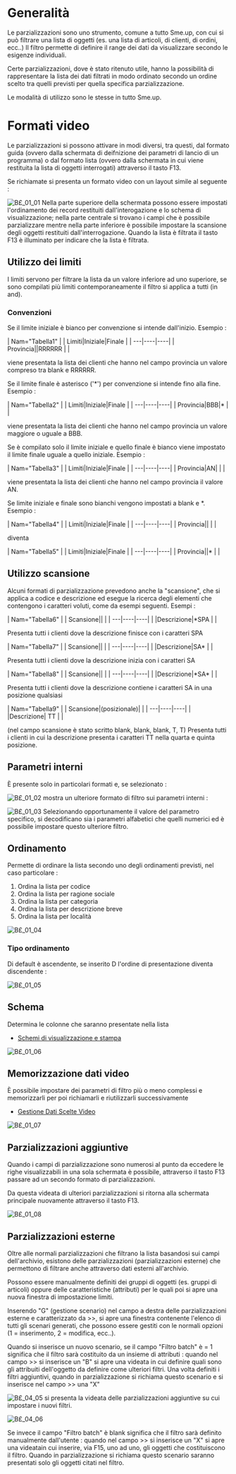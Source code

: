 # Generalità
Le parzializzazioni sono uno strumento, comune a tutto Sme.up, con cui si può filtrare una lista di oggetti (es. una lista di articoli, di clienti, di ordini, ecc..)
Il filtro permette di  definire il range dei dati da visualizzare secondo le esigenze individuali.

Certe parzializzazioni, dove è stato ritenuto utile, hanno la possibilità di rappresentare la lista dei dati filtrati in modo ordinato secondo un ordine scelto tra quelli previsti per quella specifica parzializzazione.

Le modalità di utilizzo sono le stesse in tutto Sme.up.

# Formati video

Le parzializzazioni si possono attivare in modi diversi, tra questi, dal formato guida (ovvero dalla schermata di deifnizione dei parametri di lancio di un programma) o dal formato lista (ovvero dalla schermata in cui viene restituita la lista di oggetti interrogati) attraverso il tasto F13.

Se richiamate si presenta un formato video con un layout simile al seguente : 

![B£_01_01](http://localhost:3000/immagini/MBDOC_OPE-B£_PAR/BX_01_01.png)
Nella parte superiore della schermata possono essere impostati l'ordinamento dei record restituiti dall'interogazione e lo schema di visualizzazione; nella parte centrale si trovano i campi che è possibile parzializzare mentre nella parte inferiore è possibile impostare la scansione degli oggetti restituiti dall'interrogazione.
Quando la lista è filtrata il tasto F13 è illuminato per indicare che la lista è filtrata.


## Utilizzo dei limiti
I limiti servono per filtrare la lista da un valore inferiore ad uno superiore, se sono compilati più limiti contemporaneamente il filtro si applica a tutti (in and).

### Convenzioni
Se il limite iniziale è bianco per convenzione si intende dall'inizio.
Esempio : 

|  Nam="Tabella1" |
| Limiti|Iniziale|Finale |
| ---|----|----|
| Provincia||RRRRRR |
| 

viene presentata la lista dei clienti che hanno nel campo provincia un valore compreso tra blank e RRRRRR.

Se il limite finale è asterisco ('\*') per convenzione si intende fino alla fine.
Esempio : 

|  Nam="Tabella2" |
| Limiti|Iniziale|Finale |
| ---|----|----|
| Provincia|BBB|\* |
| 

viene presentata la lista dei clienti che hanno nel campo provincia un valore maggiore o uguale a BBB.

Se è compilato solo il limite iniziale e quello finale è bianco viene impostato il limite finale uguale a quello iniziale.
Esempio : 

|  Nam="Tabella3" |
| Limiti|Iniziale|Finale |
| ---|----|----|
| Provincia|AN| |
| 

viene presentata la lista dei clienti che hanno nel campo provincia il valore AN.

Se limite iniziale e finale sono  bianchi vengono impostati a blank e \*.
Esempio : 

|  Nam="Tabella4" |
| Limiti|Iniziale|Finale |
| ---|----|----|
| Provincia|| |
| 

diventa

|  Nam="Tabella5" |
| Limiti|Iniziale|Finale |
| ---|----|----|
| Provincia||\* |
| 



## Utilizzo scansione
Alcuni formati di parzializzazione prevedono anche la "scansione", che si applica a codice e descrizione ed esegue la ricerca degli elementi che contengono i caratteri voluti, come da esempi seguenti.
Esempi : 

|  Nam="Tabella6" |
| Scansione|| |
| ---|----|----|
| |Descrizione|\*SPA |
| 

Presenta tutti i clienti dove la descrizione finisce con i caratteri SPA


|  Nam="Tabella7" |
| Scansione|| |
| ---|----|----|
| |Descrizione|SA\* |
| 

Presenta tutti i clienti dove la descrizione inizia con i caratteri SA


|  Nam="Tabella8" |
| Scansione|| |
| ---|----|----|
| |Descrizione|\*SA\* |
| 

Presenta tutti i clienti dove la descrizione contiene i caratteri SA in una posizione qualsiasi


|  Nam="Tabella9" |
| Scansione|(posizionale)| |
| ---|----|----|
| |Descrizione|   TT |
| 

(nel campo scansione è stato scritto blank, blank, blank, T, T)
Presenta tutti i clienti in cui la descrizione presenta i caratteri TT nella quarta e quinta posizione.


## Parametri interni
È presente solo in particolari formati e, se selezionato : 

![B£_01_02](http://localhost:3000/immagini/MBDOC_OPE-B£_PAR/BX_01_02.png)
mostra un ulteriore formato di filtro sui parametri interni : 

![B£_01_03](http://localhost:3000/immagini/MBDOC_OPE-B£_PAR/BX_01_03.png)
Selezionando opportunamente il valore del parametro specifico, si decodificano sia i parametri alfabetici che quelli numerici ed è possibile impostare questo ulteriore filtro.

## Ordinamento
Permette di ordinare la lista secondo uno degli ordinamenti previsti, nel caso particolare : 
1. Ordina la lista per codice
2. Ordina la lista per ragione sociale
3. Ordina la lista per categoria
4. Ordina la lista per descrizione breve
5. Ordina la lista per località

![B£_01_04](http://localhost:3000/immagini/MBDOC_OPE-B£_PAR/BX_01_04.png)
### Tipo ordinamento
Di default è ascendente, se inserito D l'ordine di presentazione diventa discendente : 

![B£_01_05](http://localhost:3000/immagini/MBDOC_OPE-B£_PAR/BX_01_05.png)
## Schema
Determina le colonne che saranno presentate nella lista
- [Schemi di visualizzazione e stampa](Sorgenti/DOC_OPE/TA/B£AMO/B£_SCH)

![B£_01_06](http://localhost:3000/immagini/MBDOC_OPE-B£_PAR/BX_01_06.png)
## Memorizzazione dati video
È possibile impostare dei parametri di filtro più o meno complessi e memorizzarli per poi richiamarli e riutilizzarli successivamente
- [Gestione Dati Scelte Video](Sorgenti/OJ/PGM/B£MDV0)

![B£_01_07](http://localhost:3000/immagini/MBDOC_OPE-B£_PAR/BX_01_07.png)
## Parzializzazioni aggiuntive
Quando i campi di parzializzazione sono numerosi al punto da eccedere le righe visualizzabili in una sola schermata è possibile, attraverso il tasto F13 passare ad un secondo formato di parzializzazioni.

Da questa videata di ulteriori parzializzazioni si ritorna alla schermata principale nuovamente attraverso il tasto F13.

![B£_01_08](http://localhost:3000/immagini/MBDOC_OPE-B£_PAR/BX_01_08.png)
## Parzializzazioni esterne
Oltre alle normali parzializzazioni che filtrano la lista basandosi sui campi dell'archivio, esistono delle parzializzazioni (parzializzazioni esterne) che permettono di filtrare anche attraverso dati esterni all'archivio.

Possono essere manualmente definiti dei gruppi di oggetti (es. gruppi di articoli) oppure delle caratteristiche (attributi) per le quali poi si apre una nuova finestra di impostazione limiti.

Inserendo "G" (gestione scenario) nel campo a destra delle parzializzazioni esterne e caratterizzato da >>, si apre una finestra contenente l'elenco di tutti gli scenari generati, che possono essere gestiti con le normali opzioni (1 = inserimento, 2 = modifica, ecc..).

Quando si inserisce un nuovo scenario, se il campo "Filtro batch" è = 1 significa che il filtro sarà costituito da un insieme di attributi :  quando nel campo >> si inserisce un "B" si apre una videata in cui definire quali sono gli attribuiti dell'oggetto da definire come ulteriori filtri.
Una volta definiti i filtri aggiuntivi, quando in parzializzazione si richiama questo scenario e si inserisce nel campo >> una "X"

![B£_04_05](http://localhost:3000/immagini/MBDOC_OPE-B£_PAR/BX_04_05.png)
si presenta la videata delle parzializzazioni aggiuntive su cui impostare i nuovi filtri.

![B£_04_06](http://localhost:3000/immagini/MBDOC_OPE-B£_PAR/BX_04_06.png)

Se invece il campo "Filtro batch" è blank significa che il filtro sarà definito manualmente dall'utente :  quando nel campo >> si inserisce un "X" si apre una videatain cui inserire, via F15, uno ad uno, gli oggetti che costituiscono il filtro.
Quando in parzializzazione si richiama questo scenario saranno presentati solo gli oggetti citati nel filtro.
